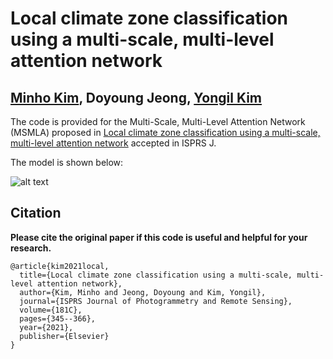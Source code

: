 # Local climate zone classification using a multi-scale, multi-level attention network
[Minho Kim](minho.me), Doyoung Jeong, [Yongil Kim](https://www.researchgate.net/profile/Yongil-Kim-2)
---------------------

The code is provided for the Multi-Scale, Multi-Level Attention Network (MSMLA) proposed in [Local climate zone classification using a multi-scale, multi-level attention network](https://www.sciencedirect.com/science/article/abs/pii/S0924271621002537) accepted in ISPRS J. 

The model is shown below:

![alt text](./msmla.png)


Citation
---------------------
**Please cite the original paper if this code is useful and helpful for your research.**

    @article{kim2021local,
      title={Local climate zone classification using a multi-scale, multi-level attention network},
      author={Kim, Minho and Jeong, Doyoung and Kim, Yongil},
      journal={ISPRS Journal of Photogrammetry and Remote Sensing},
      volume={181C},
      pages={345--366},
      year={2021},
      publisher={Elsevier}
    }
